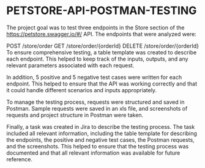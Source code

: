 # PETSTORE-API-POSTMAN-TESTING
The project goal was to test three endpoints in the Store section of the https://petstore.swagger.io/#/ API. The endpoints that were analyzed were:

POST /store/order
GET /store/order/{orderId}
DELETE /store/order/{orderId}
To ensure comprehensive testing, a table template was created to describe each endpoint. This helped to keep track of the inputs, outputs, and any relevant parameters associated with each request.

In addition, 5 positive and 5 negative test cases were written for each endpoint. This helped to ensure that the API was working correctly and that it could handle different scenarios and inputs appropriately.

To manage the testing process, requests were structured and saved in Postman. Sample requests were saved in an xls file, and screenshots of requests and project structure in Postman were taken.

Finally, a task was created in Jira to describe the testing process. The task included all relevant information, including the table template for describing the endpoints, the positive and negative test cases, the Postman requests, and the screenshots. This helped to ensure that the testing process was documented and that all relevant information was available for future reference.
